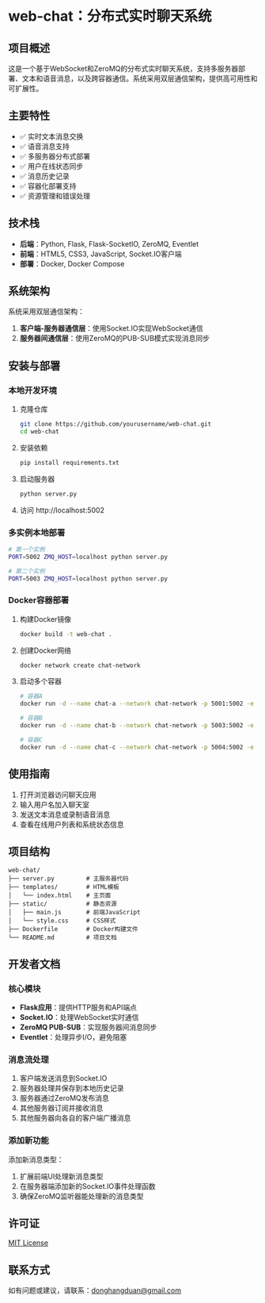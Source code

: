 # web-chat：分布式实时聊天系统

## 项目概述

这是一个基于WebSocket和ZeroMQ的分布式实时聊天系统，支持多服务器部署、文本和语音消息，以及跨容器通信。系统采用双层通信架构，提供高可用性和可扩展性。

## 主要特性

- ✅ 实时文本消息交换
- ✅ 语音消息支持
- ✅ 多服务器分布式部署
- ✅ 用户在线状态同步
- ✅ 消息历史记录
- ✅ 容器化部署支持
- ✅ 资源管理和错误处理

## 技术栈

- **后端**：Python, Flask, Flask-SocketIO, ZeroMQ, Eventlet
- **前端**：HTML5, CSS3, JavaScript, Socket.IO客户端
- **部署**：Docker, Docker Compose

## 系统架构

系统采用双层通信架构：

1. **客户端-服务器通信层**：使用Socket.IO实现WebSocket通信
2. **服务器间通信层**：使用ZeroMQ的PUB-SUB模式实现消息同步

## 安装与部署

### 本地开发环境

1. 克隆仓库
   ```bash
   git clone https://github.com/yourusername/web-chat.git
   cd web-chat
   ```

2. 安装依赖
   ```bash
   pip install requirements.txt
   ```

3. 启动服务器
   ```bash
   python server.py
   ```

4. 访问 http://localhost:5002

### 多实例本地部署

```bash
# 第一个实例
PORT=5002 ZMQ_HOST=localhost python server.py

# 第二个实例
PORT=5003 ZMQ_HOST=localhost python server.py
```

### Docker容器部署

1. 构建Docker镜像
   ```bash
   docker build -t web-chat .
   ```

2. 创建Docker网络
   ```bash
   docker network create chat-network
   ```

3. 启动多个容器
   ```bash
   # 容器A
   docker run -d --name chat-a --network chat-network -p 5001:5002 -e ZMQ_HOST=chat-b,chat-c web-chat

   # 容器B
   docker run -d --name chat-b --network chat-network -p 5003:5002 -e ZMQ_HOST=chat-a,chat-c web-chat

   # 容器C
   docker run -d --name chat-c --network chat-network -p 5004:5002 -e ZMQ_HOST=chat-a,chat-b web-chat
   ```

## 使用指南

1. 打开浏览器访问聊天应用
2. 输入用户名加入聊天室
3. 发送文本消息或录制语音消息
4. 查看在线用户列表和系统状态信息

## 项目结构

```
web-chat/
├── server.py         # 主服务器代码
├── templates/        # HTML模板
│   └── index.html    # 主页面
├── static/           # 静态资源
│   ├── main.js       # 前端JavaScript
│   └── style.css     # CSS样式
├── Dockerfile        # Docker构建文件
└── README.md         # 项目文档
```

## 开发者文档

### 核心模块

- **Flask应用**：提供HTTP服务和API端点
- **Socket.IO**：处理WebSocket实时通信
- **ZeroMQ PUB-SUB**：实现服务器间消息同步
- **Eventlet**：处理异步I/O，避免阻塞

### 消息流处理

1. 客户端发送消息到Socket.IO
2. 服务器处理并保存到本地历史记录
3. 服务器通过ZeroMQ发布消息
4. 其他服务器订阅并接收消息
5. 其他服务器向各自的客户端广播消息

### 添加新功能

添加新消息类型：
1. 扩展前端UI处理新消息类型
2. 在服务器端添加新的Socket.IO事件处理函数
3. 确保ZeroMQ监听器能处理新的消息类型

## 许可证

[MIT License](https://opensource.org/licenses/MIT)

## 联系方式

如有问题或建议，请联系：donghangduan@gmail.com

